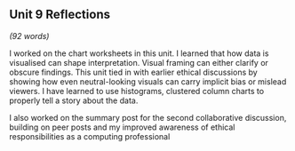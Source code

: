 ## **Unit 9 Reflections**

_(92 words)_


I worked on the chart worksheets in this unit. I learned that how data is visualised can shape interpretation.  Visual framing can either clarify or obscure findings. This unit tied in with earlier ethical discussions by showing how even neutral-looking visuals can carry implicit bias or mislead viewers. I have learned to use histograms, clustered column charts to properly tell a story about the data.

I also worked on the summary post for the second collaborative discussion, building on peer posts and my improved awareness of ethical responsibilities as a computing professional
